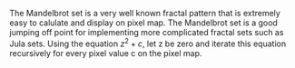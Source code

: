 The Mandelbrot set is a very well known fractal pattern that is extremely easy to calulate and display on  pixel map. The Mandelbrot set is a good jumping off point for implementing more complicated fractal sets such as Jula sets. Using the equation $z^2+c$, let z be zero and iterate this equation recursively for every pixel value c on the pixel map. 
